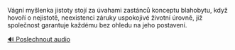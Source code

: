 
Vágní myšlenka jistoty stojí za úvahami zastánců konceptu blahobytu, když hovoří o nejistotě, neexistenci záruky uspokojivé životní úrovně, již společnost garantuje každému bez ohledu na jeho postavení.

[🔊 Poslechnout audio](/data/7-paragraphs/audio/chapter_166/para_003-Vgn-mylenka-jistoty-stoj-za-vahami-zastnc-k.mp3)
